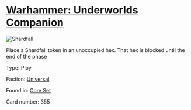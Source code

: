 # [Warhammer: Underworlds Companion](https://guidokessels.github.io/wh-underworlds)

  

![Shardfall](https://warhammerunderworlds.com/wp-content/uploads/sites/6/2017/12/355_ENG-Shardfall.png)

Place a Shardfall token in an unoccupied hex. That hex is blocked until the end of the phase

Type: Ploy

Faction: [Universal](https://guidokessels.github.io/wh-underworlds/factions/universal)

Found in: [Core Set](https://guidokessels.github.io/wh-underworlds/locations/core-set)

Card number: 355
